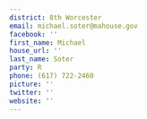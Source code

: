 ```yaml
---
district: 8th Worcester
email: michael.soter@mahouse.gov
facebook: ''
first_name: Michael
house_url: ''
last_name: Soter
party: R
phone: (617) 722-2460
picture: ''
twitter: ''
website: ''
---
```

